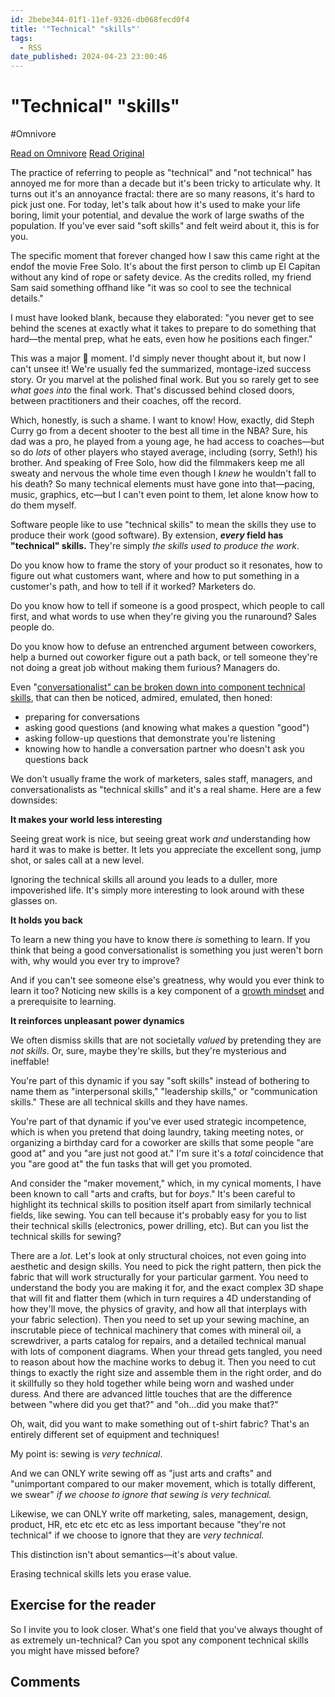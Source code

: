 ```yaml
---
id: 2bebe344-01f1-11ef-9326-db068fecd0f4
title: '"Technical" "skills"'
tags:
  - RSS
date_published: 2024-04-23 23:00:46
---
```


# "Technical" "skills"
#Omnivore

[Read on Omnivore](https://omnivore.app/me/technical-skills-18f0e501630)
[Read Original](https://sashalaundy.com/writing/technical-skills/)



The practice of referring to people as &quot;technical&quot; and &quot;not technical&quot; has annoyed me for more than a decade but it&#39;s been tricky to articulate why. It turns out it&#39;s an annoyance fractal: there are so many reasons, it&#39;s hard to pick just one. For today, let&#39;s talk about how it&#39;s used to make your life boring, limit your potential, and devalue the work of large swaths of the population. If you&#39;ve ever said &quot;soft skills&quot; and felt weird about it, this is for you.

The specific moment that forever changed how I saw this came right at the endof the movie Free Solo. It&#39;s about the first person to climb up El Capitan without any kind of rope or safety device. As the credits rolled, my friend Sam said something offhand like &quot;it was so cool to see the technical details.&quot; 

I must have looked blank, because they elaborated: &quot;you never get to see behind the scenes at exactly what it takes to prepare to do something that hard—the mental prep, what he eats, even how he positions each finger.&quot; 

This was a major 🤯 moment. I&#39;d simply never thought about it, but now I can&#39;t unsee it! We&#39;re usually fed the summarized, montage-ized success story. Or you marvel at the polished final work. But you so rarely get to see _what goes into_ the final work. That&#39;s discussed behind closed doors, between practitioners and their coaches, off the record. 

Which, honestly, is such a shame. I want to know! How, exactly, did Steph Curry go from a decent shooter to the best all time in the NBA? Sure, his dad was a pro, he played from a young age, he had access to coaches—but so do _lots_ of other players who stayed average, including (sorry, Seth!) his brother. And speaking of Free Solo, how did the filmmakers keep me all sweaty and nervous the whole time even though I _knew_ he wouldn&#39;t fall to his death? So many technical elements must have gone into that—pacing, music, graphics, etc—but I can&#39;t even point to them, let alone know how to do them myself. 

Software people like to use &quot;technical skills&quot; to mean the skills they use to produce their work (good software). By extension, **_every_ field has &quot;technical&quot; skills.** They&#39;re simply _the skills used to produce the work_. 

Do you know how to frame the story of your product so it resonates, how to figure out what customers want, where and how to put something in a customer&#39;s path, and how to tell if it worked? Marketers do. 

Do you know how to tell if someone is a good prospect, which people to call first, and what words to use when they&#39;re giving you the runaround? Sales people do. 

Do you know how to defuse an entrenched argument between coworkers, help a burned out coworker figure out a path back, or tell someone they&#39;re not doing a great job without making them furious? Managers do.

Even &quot;[conversationalist&quot; can be broken down into component technical skills](https:&#x2F;&#x2F;hbr.org&#x2F;2024&#x2F;02&#x2F;how-to-become-a-supercommunicator-at-work?ref&#x3D;sashalaundy.com), that can then be noticed, admired, emulated, then honed: 

* preparing for conversations
* asking good questions (and knowing what makes a question &quot;good&quot;)
* asking follow-up questions that demonstrate you&#39;re listening
* knowing how to handle a conversation partner who doesn&#39;t ask you questions back

We don&#39;t usually frame the work of marketers, sales staff, managers, and conversationalists as &quot;technical skills&quot; and it&#39;s a real shame. Here are a few downsides: 

**It makes your world less interesting**

Seeing great work is nice, but seeing great work _and_ understanding how hard it was to make is better. It lets you appreciate the excellent song, jump shot, or sales call at a new level. 

Ignoring the technical skills all around you leads to a duller, more impoverished life. It&#39;s simply more interesting to look around with these glasses on. 

**It holds you back**

To learn a new thing you have to know there _is_ something to learn. If you think that being a good conversationalist is something you just weren&#39;t born with, why would you ever try to improve? 

And if you can&#39;t see someone else&#39;s greatness, why would you ever think to learn it too? Noticing new skills is a key component of a [growth mindset](https:&#x2F;&#x2F;fs.blog&#x2F;carol-dweck-mindset&#x2F;?ref&#x3D;sashalaundy.com) and a prerequisite to learning.

**It reinforces unpleasant power dynamics**

We often dismiss skills that are not societally _valued_ by pretending they are _not skills_. Or, sure, maybe they&#39;re skills, but they&#39;re mysterious and ineffable!

You&#39;re part of this dynamic if you say &quot;soft skills&quot; instead of bothering to name them as &quot;interpersonal skills,&quot; &quot;leadership skills,&quot; or &quot;communication skills.&quot; These are all technical skills and they have names. 

You&#39;re part of that dynamic if you&#39;ve ever used strategic incompetence, which is when you pretend that doing laundry, taking meeting notes, or organizing a birthday card for a coworker are skills that some people &quot;are good at&quot; and you &quot;are just not good at.&quot; I&#39;m sure it&#39;s a _total_ coincidence that you &quot;are good at&quot; the fun tasks that will get you promoted. 

And consider the &quot;maker movement,&quot; which, in my cynical moments, I have been known to call &quot;arts and crafts, but for _boys_.&quot; It&#39;s been careful to highlight its technical skills to position itself apart from similarly technical fields, like sewing. You can tell because it&#39;s probably easy for you to list their technical skills (electronics, power drilling, etc). But can you list the technical skills for sewing? 

There are a _lot_. Let&#39;s look at only structural choices, not even going into aesthetic and design skills. You need to pick the right pattern, then pick the fabric that will work structurally for your particular garment. You need to understand the body you are making it for, and the exact complex 3D shape that will fit and flatter them (which in turn requires a 4D understanding of how they&#39;ll move, the physics of gravity, and how all that interplays with your fabric selection). Then you need to set up your sewing machine, an inscrutable piece of technical machinery that comes with mineral oil, a screwdriver, a parts catalog for repairs, and a detailed technical manual with lots of component diagrams. When your thread gets tangled, you need to reason about how the machine works to debug it. Then you need to cut things to exactly the right size and assemble them in the right order, and do it skillfully so they hold together while being worn and washed under duress. And there are advanced little touches that are the difference between &quot;where did you get that?&quot; and &quot;oh...did you make that?&quot; 

Oh, wait, did you want to make something out of t-shirt fabric? That&#39;s an entirely different set of equipment and techniques!

My point is: sewing is _very technical_. 

And we can ONLY write sewing off as &quot;just arts and crafts&quot; and &quot;unimportant compared to our maker movement, which is totally different, we swear&quot; _if we choose to ignore that sewing is very technical._ 

Likewise, we can ONLY write off marketing, sales, management, design, product, HR, etc etc etc etc as less important because &quot;they&#39;re not technical&quot; if we choose to ignore that they are _very technical._ 

This distinction isn&#39;t about semantics—it&#39;s about value. 

Erasing technical skills lets you erase value. 

## Exercise for the reader

So I invite you to look closer. What&#39;s one field that you&#39;ve always thought of as extremely un-technical? Can you spot any component technical skills you might have missed before? 

## Comments 